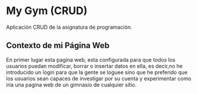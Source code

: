 # My Gym (CRUD)
Aplicación CRUD de la asignatura de programación.
## Contexto de mi Página Web
En primer lugar esta pagina web, esta configurada para que todos los usuarios puedan modificar, borrar o insertar datos en ella, es decir,no he introducido un login para que la gente se loguee sino que he preferido que los usuarios sean capaces de investigar por su cuenta y experimentar como iria una pagina web de un gimnasio de cualquier sitio.


